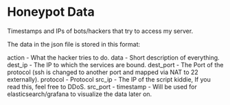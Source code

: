# Honeypot Data
Timestamps and IPs of bots/hackers that try to access my server.

The data in the json file is stored in this format:

action		- What the hacker tries to do.
data		- Short description of everything.
dest_ip		- The IP to which the services are bound.
dest_port	- The Port of the protocol (ssh is changed to another port and mapped via NAT to 22 externally).
protocol	- Protocol
src_ip		- The IP of the script kiddie, If you read this, feel free to DDoS.
src_port	-
timestamp	- Will be used for elasticsearch/grafana to visualize the data later on.
